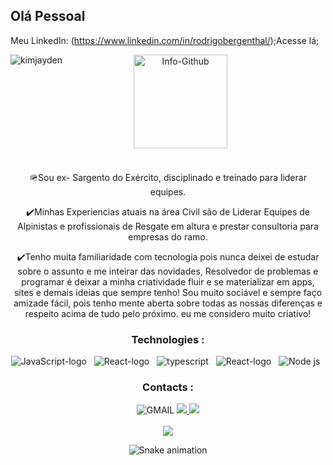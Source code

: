 ## Olá Pessoal 
Meu LinkedIn: (https://www.linkedin.com/in/rodrigobergenthal/);Acesse lá;

<div align="center">
  <img alt="Info-Github" src="http://github-readme-stats.vercel.app/api?username=RodrigoBergenthal&show_icons=true&theme=ocean_dark&include_all_commits=true&count_private=true&title_color=d81b60" height="150">  &emsp;&emsp;&emsp;

  
<img align="left" src="https://github-readme-stats.vercel.app/api/top-langs?username=RodrigoBergenthal&show_icons=true&locale=en&layout=compact&theme=ocean_dark&title_color=d81b60" alt="kimjayden" />
 
<div/>
<br/>
 <br/>
  🪖Sou ex- Sargento do Exército, disciplinado e treinado para liderar equipes.

✔️Minhas Experiencias atuais na área Civil são de Liderar Equipes de Alpinistas e profissionais de Resgate em altura e prestar consultoria para empresas do ramo.

✔️Tenho muita familiaridade com tecnologia pois nunca deixei de estudar sobre o assunto e me inteirar das novidades, Resolvedor de problemas e programar é deixar a minha criatividade fluir e se materializar em apps, sites e demais ideias que sempre tenho! Sou muito sociável e sempre faço amizade fácil, pois tenho mente aberta sobre todas as nossas diferenças e respeito acima de tudo pelo próximo. eu me considero muito criativo!
 <br/>
  <h3>Technologies :</h3>
<div>
  
  <img alt="JavaScript-logo" src="https://img.shields.io/badge/JavaScript-F7DF1E?style=for-the-badge&logo=javascript&logoColor=black" />
    &nbsp;
  <img alt="React-logo" src="https://img.shields.io/badge/React-20232A?style=for-the-badge&logo=react&logoColor=61DAFB"/>
    &nbsp;
  <img  alt="typescript" src="https://img.shields.io/badge/TypeScript-007ACC?style=for-the-badge&logo=typescript&logoColor=white" />
   &nbsp;
   <img alt="React-logo" src="https://img.shields.io/badge/React-Native-4040bf?style=for-the-badge&logo=react&logoColor=61DAFB"/>
    &nbsp;
 <img alt="Node js" src="https://img.shields.io/badge/Node.js-339933?style=for-the-badge&logo=nodedotjs&logoColor=white"/>
  &nbsp;
  <br/>
   <h3>Contacts :</h3>
<div/>

<div>
 <img src="https://img.shields.io/badge/Gmail-D14836?style=for-the-badge&logo=gmail&logoColor=white" alt="GMAIL"/>
 </a>
  <a href="https://www.linkedin.com/in/rodrigobergenthal/" target="_blanck">
    <img src="https://img.shields.io/badge/LinkedIn-0077B5?style=for-the-badge&logo=linkedin&logoColor=white"/> 
  </a>
  <a href="tel:51993402428">
    <img src="https://img.shields.io/badge/WhatsApp-25D366?style=for-the-badge&logo=whatsapp&logoColor=white"/> 
   </a>
</div>
   <br/>
<div align='center'>
<a height="150em" href="https://git.io/streak-stats"><img src="https://streak-stats.demolab.com?user=rodrigoBergenthal&theme=highcontrast&fire=EB5454"/></a>
  
</div>
  
![Snake animation](https://github.com/RodrigoBergenthal/RodrigoBergenthal/blob/output/github-contribution-grid-snake.svg)

